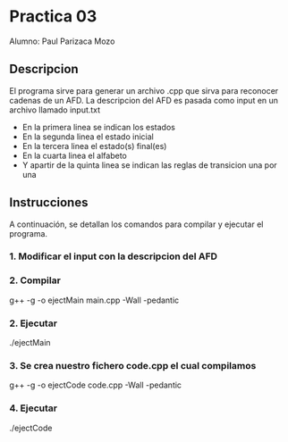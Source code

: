 #   Practica 03

Alumno: Paul Parizaca Mozo

##  Descripcion

El programa sirve para generar un archivo .cpp que sirva para reconocer cadenas de un AFD.
La descripcion del AFD es pasada como input en un archivo llamado input.txt
- En la primera linea se indican los estados 
- En la segunda linea el estado inicial
- En la tercera linea el estado(s) final(es)
- En la cuarta linea el alfabeto
- Y apartir de la quinta linea se indican las reglas de transicion una por una

##  Instrucciones 

A continuación, se detallan los comandos para compilar y ejecutar el programa.

### 1. Modificar el input con la descripcion del AFD

### 2. Compilar 

g++ -g -o ejectMain main.cpp -Wall -pedantic

### 2. Ejecutar 

./ejectMain

### 3. Se crea nuestro fichero code.cpp el cual compilamos 

g++ -g -o ejectCode code.cpp -Wall -pedantic

### 4. Ejecutar 

./ejectCode


